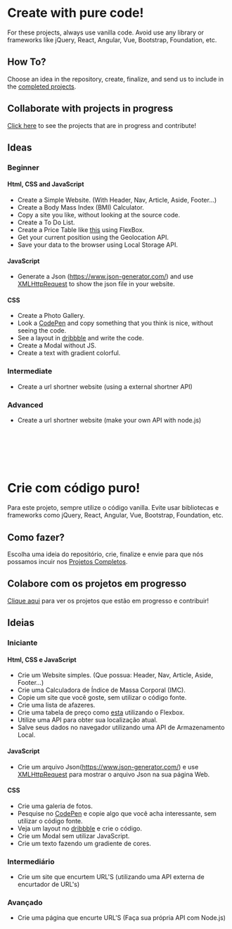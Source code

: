 # Create with pure code!

For these projects, always use vanilla code. Avoid use any library or frameworks like jQuery, React, Angular, Vue, Bootstrap, Foundation, etc.

## How To? 
Choose an idea in the repository, create, finalize, and send us to include in the [completed projects](/PROJECTS.md).

## Collaborate with projects in progress
[Click here](/COLLABORATE.md) to see the projects that are in progress and contribute!

## Ideas

### Beginner
#### Html, CSS and JavaScript
- Create a Simple Website. (With Header, Nav, Article, Aside, Footer...) <br>
- Create a Body Mass Index (BMI) Calculator. <br>
- Copy a site you like, without looking at the source code. <br>
- Create a To Do List. <br>
- Create a Price Table like [this](https://cdn.dribbble.com/users/388581/screenshots/1294739/dr-price-table_1x.png) using FlexBox. <br>
- Get your current position using the Geolocation API.<br>
- Save your data to the browser using Local Storage API. <br>

#### JavaScript
- Generate a Json (https://www.json-generator.com/) and use [XMLHttpRequest](https://developer.mozilla.org/en-US/docs/Web/API/XMLHttpRequest) to show the json file in your website.

#### CSS
- Create a Photo Gallery. <br>
- Look a [CodePen](codepen.io) and copy something that you think is nice, without seeing the code. <br>
- See a layout in [dribbble](https://dribbble.com) and write the code. <br>
- Create a Modal without JS. <br>
- Create a text with gradient colorful. <br>

### Intermediate
 - Create a url shortner website (using a external shortner API)
 
### Advanced
 - Create a url shortner website (make your own API with node.js)
#
<br>
<br>
<br>

# Crie com código puro! 

Para este projeto, sempre utilize o código vanilla. Evite usar bibliotecas e frameworks como jQuery, React, Angular, Vue, Bootstrap, Foundation, etc.

## Como fazer? 
Escolha uma ideia do repositório, crie, finalize e envie para que nós possamos incuir nos [Projetos Completos](/PROJECTS.md).

## Colabore com os projetos em progresso
[Clique aqui](/COLLABORATE.md) para ver os projetos que estão em progresso e contribuir! 

## Ideias

### Iniciante
#### Html, CSS e JavaScript
- Crie um Website simples. (Que possua: Header, Nav, Article, Aside, Footer...) <br>
- Crie uma Calculadora de Índice de Massa Corporal (IMC). <br>
- Copie um site que você goste, sem utilizar o código fonte. <br>
- Crie uma lista de afazeres. <br>
- Crie uma tabela de preço como [esta](https://cdn.dribbble.com/users/388581/screenshots/1294739/dr-price-table_1x.png) utilizando o Flexbox.<br>
- Utilize uma API para obter sua localização atual. <br>
- Salve seus dados no navegador utilizando uma API de Armazenamento Local.

#### JavaScript
- Crie um arquivo Json(https://www.json-generator.com/) e use [XMLHttpRequest](https://developer.mozilla.org/en-US/docs/Web/API/XMLHttpRequest) para mostrar o arquivo Json na sua página Web. 

#### CSS
- Crie uma galeria de fotos. <br>
- Pesquise no [CodePen](codepen.io) e copie algo que você acha interessante, sem utilizar o código fonte.<br>
- Veja um layout no [dribbble](https://dribbble.com) e crie o código. <br>
- Crie um Modal sem utilizar JavaScript. <br>
- Crie um texto fazendo um gradiente de cores. <br>

### Intermediário
 - Crie um site que encurtem URL'S (utilizando uma API externa de encurtador de URL's)
 
### Avançado
 - Crie uma página que encurte URL'S (Faça sua própria API com Node.js)
